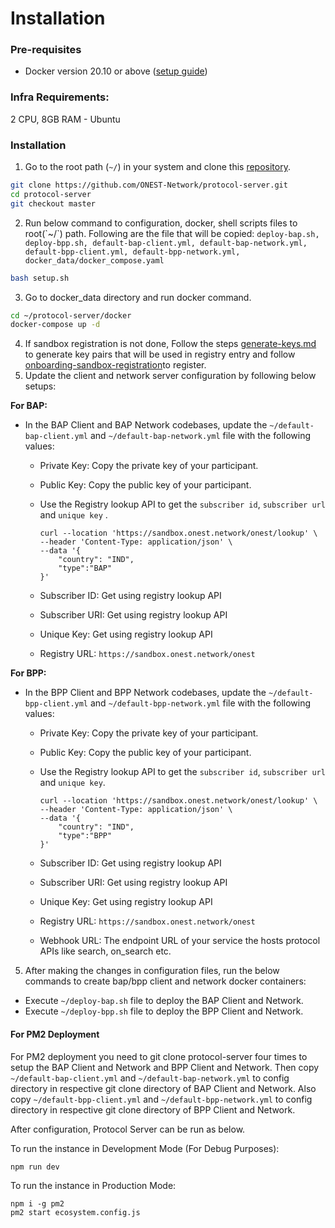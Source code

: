 # Installation

### Pre-requisites

* Docker version 20.10 or above ([setup guide](https://docs.docker.com/desktop/))

### Infra Requirements:

2 CPU, 8GB RAM - Ubuntu&#x20;

### Installation

1. Go to the root path (`~/`) in your system and clone this [repository](https://github.com/ONEST-Network/protocol-server).

```sh
git clone https://github.com/ONEST-Network/protocol-server.git
cd protocol-server
git checkout master
```

2. Run below command to configuration, docker, shell scripts files to root(\`\~/\`) path. Following are the   file that will be copied: `deploy-bap.sh, deploy-bpp.sh, default-bap-client.yml, default-bap-network.yml, default-bpp-client.yml, default-bpp-network.yml, docker_data/docker_compose.yaml`

```sh
bash setup.sh
```

3. Go to docker\_data directory and run docker command.

```sh
cd ~/protocol-server/docker
docker-compose up -d
```

4. If sandbox registration is not done, Follow the steps [generate-keys.md](generate-keys.md "mention") to generate key pairs that will be used in registry entry and follow [onboarding-sandbox-registration](../../../onboarding-sandbox-registration/ "mention")to register.
5. Update the client and network server configuration by following below setups:&#x20;

**For BAP:**

*   In the BAP Client and BAP Network codebases, update the `~/default-bap-client.yml` and `~/default-bap-network.yml` file with the following values:

    * Private Key: Copy the private key of your participant.
    * Public Key: Copy the public key of your participant.
    *   Use the Registry  lookup API to get the `subscriber id`, `subscriber url` and `unique key` .



        ```
        curl --location 'https://sandbox.onest.network/onest/lookup' \
        --header 'Content-Type: application/json' \
        --data '{
            "country": "IND",
            "type":"BAP"
        }'
        ```



    * Subscriber ID: Get using registry lookup API
    * Subscriber URI: Get using registry lookup API
    * Unique Key: Get using registry lookup API
    * Registry URL: `https://sandbox.onest.network/onest`

&#x20; **For BPP:**

*   In the BPP Client and BPP Network codebases, update the `~/default-bpp-client.yml` and `~/default-bpp-network.yml` file with the following values:

    * Private Key: Copy the private key of your participant.
    * Public Key: Copy the public key of your participant.
    *   Use the Registry  lookup API to get the `subscriber id`, `subscriber url` and `unique key`.



        ```
        curl --location 'https://sandbox.onest.network/onest/lookup' \
        --header 'Content-Type: application/json' \
        --data '{
            "country": "IND",
            "type":"BPP"
        }'
        ```



    * Subscriber ID: Get using registry lookup API
    * Subscriber URI: Get using registry lookup API
    * Unique Key: Get using registry lookup API
    * Registry URL: `https://sandbox.onest.network/onest`
    * Webhook URL: The endpoint URL of your service the hosts protocol APIs like search, on\_search etc.

5. After making the changes in configuration files, run the below commands to create bap/bpp client and network docker containers:       &#x20;

* Execute `~/deploy-bap.sh` file to deploy the BAP Client and Network.
* Execute `~/deploy-bpp.sh` file to deploy the BPP Client and Network.

#### For PM2 Deployment

For PM2 deployment you need to git clone protocol-server four times to setup the BAP Client and Network and BPP Client and Network. Then copy `~/default-bap-client.yml` and `~/default-bap-network.yml` to config directory in respective git clone directory of BAP Client and Network. Also copy `~/default-bpp-client.yml` and `~/default-bpp-network.yml` to config directory in respective git clone directory of BPP Client and Network.

After configuration, Protocol Server can be run as below.

To run the instance in Development Mode (For Debug Purposes):

```
npm run dev
```

To run the instance in Production Mode:

```
npm i -g pm2
pm2 start ecosystem.config.js
```

